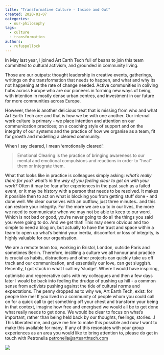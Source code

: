 ```yaml
---
title: "Transformative Culture - Inside and Out"
created: 2020-01-07
categories: 
  - our-philosophy
tags: 
  - culture
  - transformation
authors: 
  - rufuspollock
---
```


In May last year, I joined Art Earth Tech full of beans to join this team committed to cultural activism, and grounded in community living.

Those are our outputs: thought leadership in creative events, gatherings, writings on the transformation that needs to happen, and what and why its not happening at the rate of change needed. Active communities in coliving hubs across Europe who are our pioneers in forming new ways of being, with intention in mostly dense urban centres, and investment in our future for more communities across Europe.

However, there is another delicious treat that is missing from who and what Art Earth Tech are: and that is how we be with one another. Our internal work culture is primary - we place intention and attention on our communication practices; on a coaching style of support and on the integrity of our systems and the practice of how we organise as a team, fit for growth and modelling a cleared community.

When I say cleared, I mean ‘emotionally cleared’:

> Emotional Clearing is the practice of bringing awareness to our mental and emotional compulsions and reactions in order to “heal” them or integrate them.

What that looks like in practice is colleagues simply asking: _what’s really there for you? what’s in the way of you feeling clear to get on with your work?_ Often it may be fear after experiences in the past such as a failed event, or it may be history with a person that needs to be resolved. It makes it possible then to act on what is blocking you from getting stuff done - and done well. We clear ourselves with an outflow, just three minutes.. and this can restore your integrity. For the more we are up to in our lives, the more we need to communicate when we may not be able to keep to our word. Which is not bad or good, you’re never going to do all the things you said you were going to do. And we get that! This may seem obvious and too simple to need a blog on, but actually to have the trust and space within a team to open up what’s behind your inertia, discomfort or loss of integrity, is highly valuable for our organisation.

We are a remote team too, working in Bristol, London, outside Paris and sometimes Berlin. Therefore, instilling a culture we all honour and practice is crucial as habits, distractions and other projects can quickly take us off track and our communication, and essentially our love, can get sluggish. Recently, I got stuck in what I call my ‘sludge’. Where I would have inspiring, optimistic and regenerative calls with my colleagues and then a few days later I would be back into feeling the drudge of pushing up hill - a common sense from activists pushing against the tide of cultural norms and expectations. The penny dropped as to why we, Art Earth Tech, exist: for people like me! If you lived in a community of people whom you could call on for a quick call to get something off your chest and transform your being in that context, imagine how free and energised we would all be to get done what really needs to get done. We would be clear to focus on what’s important, rather than being held back by our thoughts, feelings, stories…! This liberated me, and gave me fire to make this possible and now I want to make this available for many. If any of this resonates with your group experiences as an area you would like to bring attention to, please do get in touch with Petronella [petronella@artearthtech.com](mailto:petronella@artearthtech.com)

![](/assets/images/Gathering-2019-cecile-laughing.JPG)

